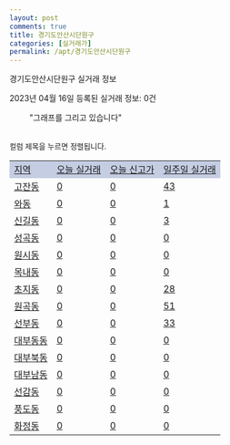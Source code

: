```yaml
---
layout: post
comments: true
title: 경기도안산시단원구
categories: [실거래가]
permalink: /apt/경기도안산시단원구
---
```


경기도안산시단원구 실거래 정보

2023년 04월 16일 등록된 실거래 정보: 0건

<!--<script async src="https://pagead2.googlesyndication.com/pagead/js/adsbygoogle.js?client=ca-pub-3485438051770037"
 crossorigin="anonymous"></script>-->

<script type="text/javascript">
  google.charts.load('current', {'packages':['corechart']});
  google.charts.setOnLoadCallback(drawChart);

  function drawChart() {
    var data = google.visualization.arrayToDataTable([['거래일', '매매', '전월세', '전매'], ['21-01', 8, 3, 1], ['21-02', 0, 2, 0], ['21-03', 0, 2, 0], ['21-04', 0, 2, 0], ['21-05', 0, 3, 0], ['21-06', 0, 1, 0], ['21-07', 11, 43, 0], ['21-08', 138, 144, 0], ['21-09', 5, 14, 0], ['21-10', 1, 2, 0], ['21-11', 1, 5, 0], ['21-12', 0, 4, 0], ['22-01', 0, 55, 0], ['22-02', 8, 22, 0], ['22-03', 5, 12, 0], ['22-04', 60, 221, 1], ['22-05', 111, 410, 1], ['22-06', 74, 413, 0], ['22-07', 46, 361, 0], ['22-08', 48, 376, 0], ['22-09', 47, 437, 1], ['22-10', 52, 465, 0], ['22-11', 68, 436, 1], ['22-12', 68, 405, 3], ['23-01', 116, 394, 2], ['23-02', 228, 535, 11], ['23-03', 239, 511, 0], ['23-04', 41, 163, 5]]);

    var options = {
      title: '최근 1년간 유형별 거래량 추이',
      legend: { position: 'bottom' }
    };

    setTimeout(function() {
        var chart = new google.visualization.LineChart(document.getElementById('columnchart_material'));
        chart.draw(data, (options));
        document.getElementById('loading').style.display = 'none';
        var dayLabel = (new Date()).getDay();
        if (dayLabel < 2) {
            sorttable.innerSortFunction.apply(document.getElementById('week'), []);
            sorttable.innerSortFunction.apply(document.getElementById('week'), []);        
        }
        else {
            sorttable.innerSortFunction.apply(document.getElementById('today'), []);
            sorttable.innerSortFunction.apply(document.getElementById('today'), []);
        }
    }, 200);

  }
</script>

<div id="loading" style="z-index:20; display: block; margin-left: 35px">"그래프를 그리고 있습니다"</div>
<div id="columnchart_material" style="width: 95%; margin-left: -35px; display: block"></div>
<!--<div style="width: 95%; margin-left: -35px; display: block">
      <script async src="https://pagead2.googlesyndication.com/pagead/js/adsbygoogle.js?client=ca-pub-3485438051770037"
          crossorigin="anonymous"></script>
      <ins class="adsbygoogle"
          style="display:block"
          data-ad-format="fluid"
          data-ad-layout-key="-fb+5w+4e-db+86"
          data-ad-client="ca-pub-3485438051770037"
          data-ad-slot="1827090281"></ins>
      <script>
          (adsbygoogle = window.adsbygoogle || []).push({});
      </script>
</div>-->
<br>

<font size='small' style='font-size: small;'>컬럼 제목을 누르면 정렬됩니다.</font>
<table class="sortable">
  <tr style='background-color: rgba(114, 132, 186,0.4);'>
    <td id="region"><a href="#">지역</a></td>
    <td id="today"><a href="#">오늘 실거래</a></td>
    <td id="today_new"><a href="#">오늘 신고가</a></td>
    <td id="week"><a href="#">일주일 실거래</a></td>
  </tr>

  
  <tr class="item">
    <td><a href="경기도안산시단원구고잔동">고잔동</a></td>
    <td><a href="경기도안산시단원구고잔동">0</a></td>
    <td><a href="경기도안산시단원구고잔동">0</a></td>
    <td><a href="경기도안산시단원구고잔동">43</a></td>
  </tr>
    

  <tr class="item">
    <td><a href="경기도안산시단원구와동">와동</a></td>
    <td><a href="경기도안산시단원구와동">0</a></td>
    <td><a href="경기도안산시단원구와동">0</a></td>
    <td><a href="경기도안산시단원구와동">1</a></td>
  </tr>
    

  <tr class="item">
    <td><a href="경기도안산시단원구신길동">신길동</a></td>
    <td><a href="경기도안산시단원구신길동">0</a></td>
    <td><a href="경기도안산시단원구신길동">0</a></td>
    <td><a href="경기도안산시단원구신길동">3</a></td>
  </tr>
    

  <tr class="item">
    <td><a href="경기도안산시단원구성곡동">성곡동</a></td>
    <td><a href="경기도안산시단원구성곡동">0</a></td>
    <td><a href="경기도안산시단원구성곡동">0</a></td>
    <td><a href="경기도안산시단원구성곡동">0</a></td>
  </tr>
    

  <tr class="item">
    <td><a href="경기도안산시단원구원시동">원시동</a></td>
    <td><a href="경기도안산시단원구원시동">0</a></td>
    <td><a href="경기도안산시단원구원시동">0</a></td>
    <td><a href="경기도안산시단원구원시동">0</a></td>
  </tr>
    

  <tr class="item">
    <td><a href="경기도안산시단원구목내동">목내동</a></td>
    <td><a href="경기도안산시단원구목내동">0</a></td>
    <td><a href="경기도안산시단원구목내동">0</a></td>
    <td><a href="경기도안산시단원구목내동">0</a></td>
  </tr>
    

  <tr class="item">
    <td><a href="경기도안산시단원구초지동">초지동</a></td>
    <td><a href="경기도안산시단원구초지동">0</a></td>
    <td><a href="경기도안산시단원구초지동">0</a></td>
    <td><a href="경기도안산시단원구초지동">28</a></td>
  </tr>
    

  <tr class="item">
    <td><a href="경기도안산시단원구원곡동">원곡동</a></td>
    <td><a href="경기도안산시단원구원곡동">0</a></td>
    <td><a href="경기도안산시단원구원곡동">0</a></td>
    <td><a href="경기도안산시단원구원곡동">51</a></td>
  </tr>
    

  <tr class="item">
    <td><a href="경기도안산시단원구선부동">선부동</a></td>
    <td><a href="경기도안산시단원구선부동">0</a></td>
    <td><a href="경기도안산시단원구선부동">0</a></td>
    <td><a href="경기도안산시단원구선부동">33</a></td>
  </tr>
    

  <tr class="item">
    <td><a href="경기도안산시단원구대부동동">대부동동</a></td>
    <td><a href="경기도안산시단원구대부동동">0</a></td>
    <td><a href="경기도안산시단원구대부동동">0</a></td>
    <td><a href="경기도안산시단원구대부동동">0</a></td>
  </tr>
    

  <tr class="item">
    <td><a href="경기도안산시단원구대부북동">대부북동</a></td>
    <td><a href="경기도안산시단원구대부북동">0</a></td>
    <td><a href="경기도안산시단원구대부북동">0</a></td>
    <td><a href="경기도안산시단원구대부북동">0</a></td>
  </tr>
    

  <tr class="item">
    <td><a href="경기도안산시단원구대부남동">대부남동</a></td>
    <td><a href="경기도안산시단원구대부남동">0</a></td>
    <td><a href="경기도안산시단원구대부남동">0</a></td>
    <td><a href="경기도안산시단원구대부남동">0</a></td>
  </tr>
    

  <tr class="item">
    <td><a href="경기도안산시단원구선감동">선감동</a></td>
    <td><a href="경기도안산시단원구선감동">0</a></td>
    <td><a href="경기도안산시단원구선감동">0</a></td>
    <td><a href="경기도안산시단원구선감동">0</a></td>
  </tr>
    

  <tr class="item">
    <td><a href="경기도안산시단원구풍도동">풍도동</a></td>
    <td><a href="경기도안산시단원구풍도동">0</a></td>
    <td><a href="경기도안산시단원구풍도동">0</a></td>
    <td><a href="경기도안산시단원구풍도동">0</a></td>
  </tr>
    

  <tr class="item">
    <td><a href="경기도안산시단원구화정동">화정동</a></td>
    <td><a href="경기도안산시단원구화정동">0</a></td>
    <td><a href="경기도안산시단원구화정동">0</a></td>
    <td><a href="경기도안산시단원구화정동">0</a></td>
  </tr>
    


</table>


    